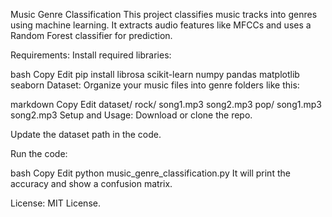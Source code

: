 Music Genre Classification
This project classifies music tracks into genres using machine learning. It extracts audio features like MFCCs and uses a Random Forest classifier for prediction.

Requirements:
Install required libraries:

bash
Copy
Edit
pip install librosa scikit-learn numpy pandas matplotlib seaborn
Dataset:
Organize your music files into genre folders like this:

markdown
Copy
Edit
dataset/
    rock/
        song1.mp3
        song2.mp3
    pop/
        song1.mp3
        song2.mp3
Setup and Usage:
Download or clone the repo.

Update the dataset path in the code.

Run the code:

bash
Copy
Edit
python music_genre_classification.py
It will print the accuracy and show a confusion matrix.

License:
MIT License.
